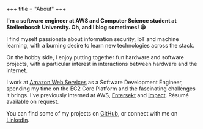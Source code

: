 +++
title = "About"
+++

**I'm a software engineer at AWS and Computer Science student at Stellenbosch University. Oh, and I blog sometimes! 😁**

I find myself passionate about information security, IoT and machine learning, with a burning desire to learn new technologies across the stack.

On the hobby side, I enjoy putting together fun hardware and software projects, with a particular interest in interactions between hardware and the internet.

I work at [Amazon Web Services](https://aws.amazon.com/) as a Software Development Engineer, spending my time on the EC2 Core Platform and the fascinating challenges it brings. I've previously interned at AWS, [Entersekt](https://www.entersekt.com/) and [Impact](https://impact.com/). Résumé available on request.

You can find some of my projects on [GitHub](https://github.com/joeraut), or connect with me on [LinkedIn](https://linkedin.com/in/joeraut/).
